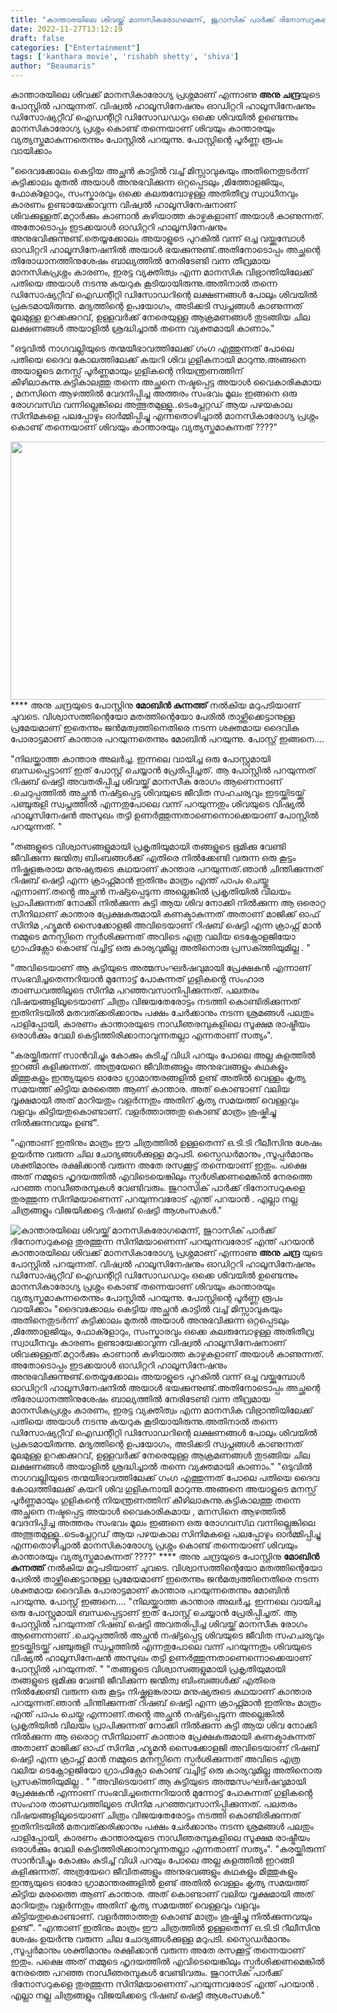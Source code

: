 ```yaml
---
title: "കാന്താരയിലെ ശിവയ്ക്ക് മാനസികരോഗമെന്ന്, ജുറാസിക് പാർക്ക് ദിനോസറുകളെ തുരത്തുന്ന സിനിമയാണെന്ന് പറയുന്നവരോട് എന്ത് പറയാൻ"
date: 2022-11-27T13:12:19
draft: false
categories: ["Entertainment"]
tags: ['kanthara movie', 'rishabh shetty', 'shiva']
author: "Beaumaris"
---
```


കാന്താരയിലെ ശിവക്ക് മാനസികാരോഗ്യ പ്രശ്നമാണ് എന്നാണു <strong>അനു ചന്ദ്ര</strong>യുടെ പോസ്റ്റിൽ പറയുന്നത്. വിഷ്വൽ ഹാലൂസിനേഷനും ഓഡിറ്ററി ഹാലൂസിനേഷനും ഡിസോഷ്യറ്റീവ് ഐഡന്റിറ്റി ഡിസോഡഡറും ഒക്കെ ശിവയിൽ ഉണ്ടെന്നും മാനസികാരോഗ്യ പ്രശ്നം കൊണ്ട് തന്നെയാണ് ശിവയും കാന്താരയും വ്യത്യസ്തമാകുന്നതെന്നും പോസ്റ്റിൽ പറയുന്നു. പോസ്റ്റിന്റെ പൂർണ്ണ രൂപം വായിക്കാം

"ദൈവക്കോലം കെട്ടിയ അച്ഛൻ കാട്ടിൽ വച്ച് മിസ്സാവുകയും അതിനെതുടർന്ന് കുട്ടിക്കാലം മുതൽ അയാൾ അനുഭവിക്കുന്ന ഒറ്റപ്പെടലും ,മിത്തോളജിയും, ഫോക്ളോറും, സംസ്കാരവും ഒക്കെ കലരുമ്പോഴുള്ള അതിതീവ്ര സ്വാധീനവും കാരണം ഉണ്ടായേക്കാവുന്ന വിഷ്വൽ ഹാലൂസിനേഷനാണ് ശിവക്കുള്ളത്.മറ്റാർക്കും കാണാൻ കഴിയാത്ത കാഴ്ചകളാണ് അയാൾ കാണുന്നത്. അതോടൊപ്പം ഇടക്കയാൾ ഓഡിറ്ററി ഹാലൂസിനേഷനും അനുഭവിക്കുന്നുണ്ട്.തെയ്യക്കോലം അയാളുടെ പുറകിൽ വന്ന് ഒച്ച വയ്ക്കുമ്പോൾ ഓഡിറ്ററി ഹാലൂസിനേഷനിൽ അയാൾ ഭയക്കുന്നുണ്ട്.അതിനോടൊപ്പം അച്ഛന്റെ തിരോധാനത്തിനുശേഷം ബാല്യത്തിൽ നേരിടേണ്ടി വന്ന തീവ്രമായ മാനസികപ്രശ്നം കാരണം, ഇരട്ട വ്യക്തിത്വം എന്ന മാനസിക വിഭ്രാന്തിയിലേക്ക് പതിയെ അയാൾ നടന്നു കയറുക കൂടിയായിരുന്നു.അതിനാൽ തന്നെ ഡിസോഷ്യറ്റീവ് ഐഡന്റിറ്റി ഡിസോഡറിന്റെ ലക്ഷണങ്ങൾ പോലും ശിവയിൽ പ്രകടമായിരുന്നു. മദ്യത്തിന്റെ ഉപയോഗം, അടിക്കടി സ്വപ്നങ്ങൾ കാണുന്നത് മൂലമുള്ള ഉറക്കക്കുറവ്, ഉള്ളവർക്ക് നേരെയുള്ള ആക്രമണങ്ങൾ തുടങ്ങിയ ചില ലക്ഷണങ്ങൾ അയാളിൽ ശ്രദ്ധിച്ചാൽ തന്നെ വ്യക്തമായി കാണാം."

"ഒടുവിൽ നാഗവല്ലിയുടെ തന്മയീഭാവത്തിലേക്ക് ഗംഗ എത്തുന്നത് പോലെ പതിയെ ദൈവ കോലത്തിലേക്ക് കയറി ശിവ ഗുളികനായി മാറുന്നു.അങ്ങനെ അയാളുടെ മനസ്സ് പൂർണ്ണമായും ഗുളികന്റെ നിയന്ത്രണത്തിന് കീഴിലാകുന്നു.കുട്ടികാലത്തു തന്നെ അച്ഛനെ നഷ്ടപ്പെട്ട അയാൾ വൈകാരികമായ , മനസിനെ ആഴത്തിൽ വേദനിപ്പിച്ച അത്തരം സംഭവം മൂലം ഇങ്ങനെ ഒരു രോഗവസ്‌ഥ വന്നില്ലെങ്കിലെ അത്ഭുതമുള്ളൂ..ടെംപ്ലേറ്റഡ് ആയ പഴയകാല സിനിമകളെ പലപ്പോഴും ഓർമ്മിപ്പിച്ചു എന്നതൊഴിച്ചാൽ മാനസികാരോഗ്യ പ്രശ്നം കൊണ്ട് തന്നെയാണ് ശിവയും കാന്താരയും വ്യത്യസ്തമാകുന്നത് ????"

<img class="wp-image-363926 aligncenter" src="https://cdn.boolokam.com/articles/2022/11/kkkkkkkkkkkkkkkkkkkkkkkkkkkkkkkkkkkk-300x160.jpg" alt="" width="774" height="413" />****
അനു ചന്ദ്രയുടെ പോസ്റ്റിനു <strong>മോബിൻ കുന്നത്ത്</strong> നൽകിയ മറുപടിയാണ് ചുവടെ. വിശ്വാസത്തിന്റെയോ മതത്തിന്റെയോ പേരിൽ താഴ്ത്തിക്കെട്ടാനുള്ള പ്രമേയമാണ് ഇതെന്നും ജൻമത്വത്തിനെതിരെ നടന്ന ശക്തമായ ദൈവിക പോരാട്ടമാണ് കാന്താര പറയുന്നതെന്നും മോബിൻ പറയുന്നു. പോസ്റ്റ് ഇങ്ങനെ....

"നിലയ്ക്കാത്ത കാന്താര അലർച്ച. ഇന്നലെ വായിച്ച ഒരു പോസ്റ്റുമായി ബന്ധപ്പെട്ടാണ് ഇത് പോസ്റ്റ് ചെയ്യാൻ പ്രേരിപ്പിച്ചത്. ആ പോസ്റ്റിൽ പറയുന്നത് റിഷബ് ഷെട്ടി അവതരിപ്പിച്ച ശിവയ്ക്ക് മാനസീക രോഗം ആണെന്നാണ് .ചെറുപ്പത്തിൽ അച്ഛൻ നഷ്ട്ടപ്പെട്ട ശിവയുടെ ജീവിത സഹചര്യവും ഇടയ്ക്കിടയ്ക്ക് പഞ്ചുരുളി സ്വപ്നത്തിൽ എന്നതുപോലെ വന്ന് പറയുന്നതും ശിവയുടെ വിഷ്യൽ ഹാലൂസിനേഷൻ അസുഖം തട്ടി ഉണർത്തുന്നതാണെന്നൊക്കെയാണ് പോസ്റ്റിൽ പറയുന്നത്. "

"തങ്ങളുടെ വിശ്വാസങ്ങളുമായി പ്രകൃതിയുമായി തങ്ങളുടെ ഭൂമിക്കു വേണ്ടി ജീവിക്കുന്ന ജന്മിത്വ ബിംബങ്ങൾക്ക് എതിരെ നിൽക്കേണ്ടി വരുന്ന ഒരു കൂട്ടം നിഷ്ക്കളങ്കരായ മനുഷ്യരുടെ കഥയാണ് കാന്താര പറയുന്നത്.ഞാൻ ചിന്തിക്കുന്നത് റിഷബ് ഷെട്ടി എന്ന ക്രാഫ്റ്റ്മാൻ ഇതിനും മാത്രം എന്ത് പാപം ചെയ്തു എന്നാണ്.തൻ്റെ അച്ഛൻ നഷ്ട്ടപ്പെടുന്ന അല്ലെങ്കിൽ പ്രകൃതിയിൽ വിലയം പ്രാപിക്കുന്നത് നോക്കി നിൽക്കുന്ന കുട്ടി ആയ ശിവ നോക്കി നിൽക്കുന്ന ആ ഒരൊറ്റ സീനിലാണ് കാന്താര പ്രേക്ഷകരുമായി കണക്ടാകുന്നത് അതാണ് മാജിക്ക് ഓഫ് സിനിമ ,ഹ്യൂമൻ സൈക്കോളജി അവിടെയാണ് റിഷബ് ഷെട്ടി എന്ന ക്രാഫ്റ്റ് മാൻ നമ്മുടെ മനസ്സിനെ സ്പർശിക്കുന്നത് അവിടെ എത്ര വലിയ ടെക്നോളജിയോ ഗ്രാഫിക്സോ കൊണ്ട് വച്ചിട്ട് ഒരു കാര്യവുമില്ല അതിനൊരു പ്രസക്ത്തിയുമില്ല . "

"അവിടെയാണ് ആ കുട്ടിയുടെ അത്മസംഘർഷവുമായി പ്രേക്ഷകൻ എന്നാണ് സംഭവിച്ചതെന്നറിയാൻ മുന്നോട്ട് പോകുന്നത് ഗുളികൻ്റെ സംഹാര താണ്ഡവത്തിലൂടെ സിനിമ പറഞ്ഞവസാനിപ്പിക്കുന്നത്. പലതരം വിഷയങ്ങളിലൂടെയാണ് ചിത്രം വിജയതേരോട്ടം നടത്തി കൊണ്ടിരിക്കുന്നത് ഇതിനിടയിൽ മതവത്ക്കരിക്കാനും പക്ഷം ചേർക്കാനും നടന്ന ശ്രമങ്ങൾ പലതും പാളിപ്പോയി, കാരണം കാന്താരയുടെ നാഡീഞരമ്പുകളിലെ സൂക്ഷമ രാഷ്ട്രീയം ഒരാൾക്കും വേലി കെട്ടിത്തിരിക്കാനാവുന്നതല്ലാ എന്നതാണ് സത്യം".

"കരയ്ക്കിരുന്ന് സാൻവിച്ചും കോക്കും കുടിച്ച് വിധി പറയും പോലെ അല്ല കളത്തിൽ ഇറങ്ങി കളിക്കുന്നത്. അത്രയേറെ ജീവിതങ്ങളും അനുഭവങ്ങളും കഥകളും മിത്തുകളും ഇന്ത്യയുടെ ഓരോ ഗ്രാമാന്തരങ്ങളിൽ ഉണ്ട് അതിൽ വെള്ളം കൃത്യ സമയത്ത് കിട്ടിയ മരത്തൈ ആണ് കാന്താര. അത് കൊണ്ടാണ് വലിയ വൃക്ഷമായി അത് മാറിയതും വളർന്നതും അതിന് കൃത്യ സമയത്ത് വെള്ളവും വളവും കിട്ടിയതുകൊണ്ടാണ്. വളർത്താത്തതു കൊണ്ട് മാത്രം ശുഷ്കിച്ചു നിൽക്കുന്നവയും ഉണ്ട്".

"എന്താണ് ഇതിനും മാത്രം ഈ ചിത്രത്തിൽ ഉള്ളതെന്ന് ഒ.ടി.ടി റീലീസിനു ശേഷം ഉയർന്നു വരുന്ന ചില ചോദ്യങ്ങൾക്കുള്ള മറുപടി. സ്പൈഡർമാനും ,സൂപ്പർമാനും ശക്തിമാനും രക്ഷിക്കാൻ വരുന്ന അതേ രസക്കൂട്ട് തന്നെയാണ് ഇതും. പക്ഷെ അത് നമ്മുടെ ഹൃദയത്തിൽ എവിടെയെങ്കിലും സ്പർശിക്കണമെങ്കിൽ നേരത്തെ പറഞ്ഞ നാഡീഞരമ്പുകൾ വേണ്ടിവരും. ജുറാസിക് പാർക്ക് ദിനോസറുകളെ തുരത്തുന്ന സിനിമയാണെന്ന് പറയുന്നവരോട് എന്ത് പറയാൻ . എല്ലാ നല്ല ചിത്രങ്ങളും വിജയിക്കട്ടെ റിഷബ് ഷെട്ടി ആശംസകൾ."


![കാന്താരയിലെ ശിവയ്ക്ക് മാനസികരോഗമെന്ന്, ജുറാസിക് പാർക്ക് ദിനോസറുകളെ തുരത്തുന്ന സിനിമയാണെന്ന് പറയുന്നവരോട് എന്ത് പറയാൻ](https://cdn.boolokam.com/articles/2022/11/kkkkkkkkkkkkkkkkkkkkkkkkkkkkkkkkkkkk-300x160.jpg)കാന്താരയിലെ ശിവക്ക് മാനസികാരോഗ്യ പ്രശ്നമാണ് എന്നാണു **അനു ചന്ദ്ര** യുടെ പോസ്റ്റിൽ പറയുന്നത്. വിഷ്വൽ ഹാലൂസിനേഷനും ഓഡിറ്ററി ഹാലൂസിനേഷനും ഡിസോഷ്യറ്റീവ് ഐഡന്റിറ്റി ഡിസോഡഡറും ഒക്കെ ശിവയിൽ ഉണ്ടെന്നും മാനസികാരോഗ്യ പ്രശ്നം കൊണ്ട് തന്നെയാണ് ശിവയും കാന്താരയും വ്യത്യസ്തമാകുന്നതെന്നും പോസ്റ്റിൽ പറയുന്നു. പോസ്റ്റിന്റെ പൂർണ്ണ രൂപം വായിക്കാം "ദൈവക്കോലം കെട്ടിയ അച്ഛൻ കാട്ടിൽ വച്ച് മിസ്സാവുകയും അതിനെതുടർന്ന് കുട്ടിക്കാലം മുതൽ അയാൾ അനുഭവിക്കുന്ന ഒറ്റപ്പെടലും ,മിത്തോളജിയും, ഫോക്ളോറും, സംസ്കാരവും ഒക്കെ കലരുമ്പോഴുള്ള അതിതീവ്ര സ്വാധീനവും കാരണം ഉണ്ടായേക്കാവുന്ന വിഷ്വൽ ഹാലൂസിനേഷനാണ് ശിവക്കുള്ളത്.മറ്റാർക്കും കാണാൻ കഴിയാത്ത കാഴ്ചകളാണ് അയാൾ കാണുന്നത്. അതോടൊപ്പം ഇടക്കയാൾ ഓഡിറ്ററി ഹാലൂസിനേഷനും അനുഭവിക്കുന്നുണ്ട്.തെയ്യക്കോലം അയാളുടെ പുറകിൽ വന്ന് ഒച്ച വയ്ക്കുമ്പോൾ ഓഡിറ്ററി ഹാലൂസിനേഷനിൽ അയാൾ ഭയക്കുന്നുണ്ട്.അതിനോടൊപ്പം അച്ഛന്റെ തിരോധാനത്തിനുശേഷം ബാല്യത്തിൽ നേരിടേണ്ടി വന്ന തീവ്രമായ മാനസികപ്രശ്നം കാരണം, ഇരട്ട വ്യക്തിത്വം എന്ന മാനസിക വിഭ്രാന്തിയിലേക്ക് പതിയെ അയാൾ നടന്നു കയറുക കൂടിയായിരുന്നു.അതിനാൽ തന്നെ ഡിസോഷ്യറ്റീവ് ഐഡന്റിറ്റി ഡിസോഡറിന്റെ ലക്ഷണങ്ങൾ പോലും ശിവയിൽ പ്രകടമായിരുന്നു. മദ്യത്തിന്റെ ഉപയോഗം, അടിക്കടി സ്വപ്നങ്ങൾ കാണുന്നത് മൂലമുള്ള ഉറക്കക്കുറവ്, ഉള്ളവർക്ക് നേരെയുള്ള ആക്രമണങ്ങൾ തുടങ്ങിയ ചില ലക്ഷണങ്ങൾ അയാളിൽ ശ്രദ്ധിച്ചാൽ തന്നെ വ്യക്തമായി കാണാം." "ഒടുവിൽ നാഗവല്ലിയുടെ തന്മയീഭാവത്തിലേക്ക് ഗംഗ എത്തുന്നത് പോലെ പതിയെ ദൈവ കോലത്തിലേക്ക് കയറി ശിവ ഗുളികനായി മാറുന്നു.അങ്ങനെ അയാളുടെ മനസ്സ് പൂർണ്ണമായും ഗുളികന്റെ നിയന്ത്രണത്തിന് കീഴിലാകുന്നു.കുട്ടികാലത്തു തന്നെ അച്ഛനെ നഷ്ടപ്പെട്ട അയാൾ വൈകാരികമായ , മനസിനെ ആഴത്തിൽ വേദനിപ്പിച്ച അത്തരം സംഭവം മൂലം ഇങ്ങനെ ഒരു രോഗവസ്‌ഥ വന്നില്ലെങ്കിലെ അത്ഭുതമുള്ളൂ..ടെംപ്ലേറ്റഡ് ആയ പഴയകാല സിനിമകളെ പലപ്പോഴും ഓർമ്മിപ്പിച്ചു എന്നതൊഴിച്ചാൽ മാനസികാരോഗ്യ പ്രശ്നം കൊണ്ട് തന്നെയാണ് ശിവയും കാന്താരയും വ്യത്യസ്തമാകുന്നത് ????" **** അനു ചന്ദ്രയുടെ പോസ്റ്റിനു **മോബിൻ കുന്നത്ത്** നൽകിയ മറുപടിയാണ് ചുവടെ. വിശ്വാസത്തിന്റെയോ മതത്തിന്റെയോ പേരിൽ താഴ്ത്തിക്കെട്ടാനുള്ള പ്രമേയമാണ് ഇതെന്നും ജൻമത്വത്തിനെതിരെ നടന്ന ശക്തമായ ദൈവിക പോരാട്ടമാണ് കാന്താര പറയുന്നതെന്നും മോബിൻ പറയുന്നു. പോസ്റ്റ് ഇങ്ങനെ.... "നിലയ്ക്കാത്ത കാന്താര അലർച്ച. ഇന്നലെ വായിച്ച ഒരു പോസ്റ്റുമായി ബന്ധപ്പെട്ടാണ് ഇത് പോസ്റ്റ് ചെയ്യാൻ പ്രേരിപ്പിച്ചത്. ആ പോസ്റ്റിൽ പറയുന്നത് റിഷബ് ഷെട്ടി അവതരിപ്പിച്ച ശിവയ്ക്ക് മാനസീക രോഗം ആണെന്നാണ് .ചെറുപ്പത്തിൽ അച്ഛൻ നഷ്ട്ടപ്പെട്ട ശിവയുടെ ജീവിത സഹചര്യവും ഇടയ്ക്കിടയ്ക്ക് പഞ്ചുരുളി സ്വപ്നത്തിൽ എന്നതുപോലെ വന്ന് പറയുന്നതും ശിവയുടെ വിഷ്യൽ ഹാലൂസിനേഷൻ അസുഖം തട്ടി ഉണർത്തുന്നതാണെന്നൊക്കെയാണ് പോസ്റ്റിൽ പറയുന്നത്. " "തങ്ങളുടെ വിശ്വാസങ്ങളുമായി പ്രകൃതിയുമായി തങ്ങളുടെ ഭൂമിക്കു വേണ്ടി ജീവിക്കുന്ന ജന്മിത്വ ബിംബങ്ങൾക്ക് എതിരെ നിൽക്കേണ്ടി വരുന്ന ഒരു കൂട്ടം നിഷ്ക്കളങ്കരായ മനുഷ്യരുടെ കഥയാണ് കാന്താര പറയുന്നത്.ഞാൻ ചിന്തിക്കുന്നത് റിഷബ് ഷെട്ടി എന്ന ക്രാഫ്റ്റ്മാൻ ഇതിനും മാത്രം എന്ത് പാപം ചെയ്തു എന്നാണ്.തൻ്റെ അച്ഛൻ നഷ്ട്ടപ്പെടുന്ന അല്ലെങ്കിൽ പ്രകൃതിയിൽ വിലയം പ്രാപിക്കുന്നത് നോക്കി നിൽക്കുന്ന കുട്ടി ആയ ശിവ നോക്കി നിൽക്കുന്ന ആ ഒരൊറ്റ സീനിലാണ് കാന്താര പ്രേക്ഷകരുമായി കണക്ടാകുന്നത് അതാണ് മാജിക്ക് ഓഫ് സിനിമ ,ഹ്യൂമൻ സൈക്കോളജി അവിടെയാണ് റിഷബ് ഷെട്ടി എന്ന ക്രാഫ്റ്റ് മാൻ നമ്മുടെ മനസ്സിനെ സ്പർശിക്കുന്നത് അവിടെ എത്ര വലിയ ടെക്നോളജിയോ ഗ്രാഫിക്സോ കൊണ്ട് വച്ചിട്ട് ഒരു കാര്യവുമില്ല അതിനൊരു പ്രസക്ത്തിയുമില്ല . " "അവിടെയാണ് ആ കുട്ടിയുടെ അത്മസംഘർഷവുമായി പ്രേക്ഷകൻ എന്നാണ് സംഭവിച്ചതെന്നറിയാൻ മുന്നോട്ട് പോകുന്നത് ഗുളികൻ്റെ സംഹാര താണ്ഡവത്തിലൂടെ സിനിമ പറഞ്ഞവസാനിപ്പിക്കുന്നത്. പലതരം വിഷയങ്ങളിലൂടെയാണ് ചിത്രം വിജയതേരോട്ടം നടത്തി കൊണ്ടിരിക്കുന്നത് ഇതിനിടയിൽ മതവത്ക്കരിക്കാനും പക്ഷം ചേർക്കാനും നടന്ന ശ്രമങ്ങൾ പലതും പാളിപ്പോയി, കാരണം കാന്താരയുടെ നാഡീഞരമ്പുകളിലെ സൂക്ഷമ രാഷ്ട്രീയം ഒരാൾക്കും വേലി കെട്ടിത്തിരിക്കാനാവുന്നതല്ലാ എന്നതാണ് സത്യം". "കരയ്ക്കിരുന്ന് സാൻവിച്ചും കോക്കും കുടിച്ച് വിധി പറയും പോലെ അല്ല കളത്തിൽ ഇറങ്ങി കളിക്കുന്നത്. അത്രയേറെ ജീവിതങ്ങളും അനുഭവങ്ങളും കഥകളും മിത്തുകളും ഇന്ത്യയുടെ ഓരോ ഗ്രാമാന്തരങ്ങളിൽ ഉണ്ട് അതിൽ വെള്ളം കൃത്യ സമയത്ത് കിട്ടിയ മരത്തൈ ആണ് കാന്താര. അത് കൊണ്ടാണ് വലിയ വൃക്ഷമായി അത് മാറിയതും വളർന്നതും അതിന് കൃത്യ സമയത്ത് വെള്ളവും വളവും കിട്ടിയതുകൊണ്ടാണ്. വളർത്താത്തതു കൊണ്ട് മാത്രം ശുഷ്കിച്ചു നിൽക്കുന്നവയും ഉണ്ട്". "എന്താണ് ഇതിനും മാത്രം ഈ ചിത്രത്തിൽ ഉള്ളതെന്ന് ഒ.ടി.ടി റീലീസിനു ശേഷം ഉയർന്നു വരുന്ന ചില ചോദ്യങ്ങൾക്കുള്ള മറുപടി. സ്പൈഡർമാനും ,സൂപ്പർമാനും ശക്തിമാനും രക്ഷിക്കാൻ വരുന്ന അതേ രസക്കൂട്ട് തന്നെയാണ് ഇതും. പക്ഷെ അത് നമ്മുടെ ഹൃദയത്തിൽ എവിടെയെങ്കിലും സ്പർശിക്കണമെങ്കിൽ നേരത്തെ പറഞ്ഞ നാഡീഞരമ്പുകൾ വേണ്ടിവരും. ജുറാസിക് പാർക്ക് ദിനോസറുകളെ തുരത്തുന്ന സിനിമയാണെന്ന് പറയുന്നവരോട് എന്ത് പറയാൻ . എല്ലാ നല്ല ചിത്രങ്ങളും വിജയിക്കട്ടെ റിഷബ് ഷെട്ടി ആശംസകൾ."
